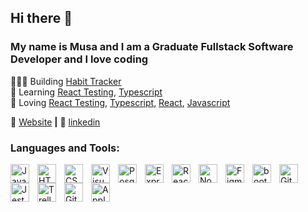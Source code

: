 ## Hi there 👋 

### My name is Musa and I am a Graduate Fullstack Software Developer and I love coding



<!--
**musaissa15/Musaissa15** is a ✨ _special_ ✨ repository because its `README.md` (this file) appears on your GitHub profile.

Here are some ideas to get you started:

- 🔭 I’m currently working on ... 
- 🌱 I’m currently learning react testing
- 👯 I’m looking to collaborate on ...
- 🤔 I’m looking for help with ...
- 💬 Ask me about .
- 📫 How to reach me: ...
- 😄 Pronouns: ...
- ⚡ Fun fact: ...
-->

👨🏼‍💻 Building [Habit Tracker]   
🧠 Learning [React Testing], [Typescript][Typescript]  
💜 Loving [React Testing], [Typescript], [React], [Javascript]

🏡 [Website][Website] **|**
👔 [linkedin][linkedin]


[Typescript]: https://www.typescriptlang.org
[Linkedin]: https://www.linkedin.com/in/musa-imad-issa-122114238/
[React Testing]: https://testing-library.com/docs/react-testing-library/intro/
[Website]: https://musasportfolio.netlify.app/
[Habit Tracker]: https://github.com/musaissa15/habittracker
[React]: https://reactjs.org/
[Javascript]:https://www.javascript.com/

### Languages and Tools:


<img align="left" alt="Javascript" width="30px" src="https://cdn.jsdelivr.net/gh/devicons/devicon/icons/javascript/javascript-original.svg" style="padding-right:10px;" />
<img align="left" alt="HTML" width="30px" src="https://cdn.jsdelivr.net/gh/devicons/devicon/icons/html5/html5-original.svg" style="padding-right:10px;" />
<img align="left" alt="CSS" width="30px" src="https://cdn.jsdelivr.net/gh/devicons/devicon/icons/css3/css3-plain-wordmark.svg" style="padding-right:10px;" />
<img align="left" alt="Visual Studio Code" width="30px" src="https://cdn.jsdelivr.net/gh/devicons/devicon/icons/vscode/vscode-original.svg" style="padding-right:10px;" />
<img align="left" alt="PosgreSQL" width="30px" src="https://cdn.jsdelivr.net/gh/devicons/devicon/icons/postgresql/postgresql-original.svg" style="padding-right:10px;" />
<img align="left" alt="Express" width="30px" src="https://www.vectorlogo.zone/logos/expressjs/expressjs-ar21.png" style="padding-right:10px;" />
<img align="left" alt="React" width="30px" src="https://cdn.jsdelivr.net/gh/devicons/devicon/icons/react/react-original.svg" style="padding-right:10px;" />
<img align="left" alt="Node" width="30px" src="https://cdn.jsdelivr.net/gh/devicons/devicon/icons/nodejs/nodejs-original.svg" style="padding-right:10px;" />
<img align="left" alt="Figma" width="30px" src="https://cdn.jsdelivr.net/gh/devicons/devicon/icons/figma/figma-original.svg" style="padding-right:10px;" />
<img align="left" alt="bootstrap" width="30px" src="https://cdn.jsdelivr.net/gh/devicons/devicon/icons/bootstrap/bootstrap-original.svg" style="padding-right:10px;" />
<img align="left" alt="Git" width="30px" src="https://cdn.jsdelivr.net/gh/devicons/devicon/icons/git/git-original.svg" style="padding-right:10px;" />
<img align="left" alt="Jest" width="30px" src="https://cdn.jsdelivr.net/gh/devicons/devicon/icons/jest/jest-plain.svg" style="padding-right:10px;" />      
<img align="left" alt="Trello" width="30px" src="https://cdn.jsdelivr.net/gh/devicons/devicon/icons/trello/trello-plain.svg" style="padding-right:10px;" />
<img align="left" alt="Github" width="30px" src="https://github.githubassets.com/images/modules/logos_page/GitHub-Mark.png" style="padding-right:10px;" />
<img align="left" alt="Apple" width="30px" src="https://cdn.jsdelivr.net/gh/devicons/devicon/icons/apple/apple-original.svg" style="padding-right:10px;" />

